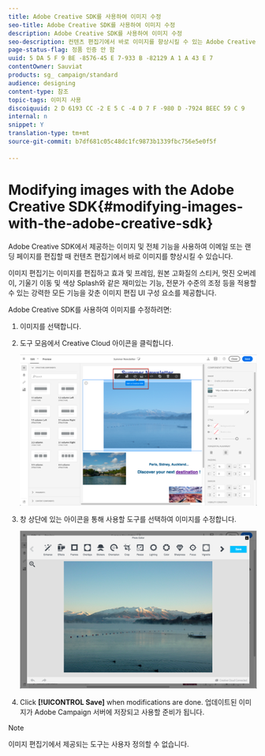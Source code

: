 ```yaml
---
title: Adobe Creative SDK를 사용하여 이미지 수정
seo-title: Adobe Creative SDK를 사용하여 이미지 수정
description: Adobe Creative SDK를 사용하여 이미지 수정
seo-description: 컨텐츠 편집기에서 바로 이미지를 향상시킬 수 있는 Adobe Creative SDK의 전체 기능을 살펴볼 수 있습니다.
page-status-flag: 정품 인증 안 함
uuid: 5 DA 5 F 9 BE -8576-45 E 7-933 B -82129 A 1 A 43 E 7
contentOwner: Sauviat
products: sg_ campaign/standard
audience: designing
content-type: 참조
topic-tags: 이미지 사용
discoiquuid: 2 D 6193 CC -2 E 5 C -4 D 7 F -980 D -7924 BEEC 59 C 9
internal: n
snippet: Y
translation-type: tm+mt
source-git-commit: b7df681c05c48dc1fc9873b1339fbc756e5e0f5f

---
```



# Modifying images with the Adobe Creative SDK{#modifying-images-with-the-adobe-creative-sdk}

Adobe Creative SDK에서 제공하는 이미지 및 전체 기능을 사용하여 이메일 또는 랜딩 페이지를 편집할 때 컨텐츠 편집기에서 바로 이미지를 향상시킬 수 있습니다.

이미지 편집기는 이미지를 편집하고 효과 및 프레임, 원본 고화질의 스티커, 멋진 오버레이, 기울기 이동 및 색상 Splash와 같은 재미있는 기능, 전문가 수준의 조정 등을 적용할 수 있는 강력한 모든 기능을 갖춘 이미지 편집 UI 구성 요소를 제공합니다.

Adobe Creative SDK를 사용하여 이미지를 수정하려면:

1. 이미지를 선택합니다.
1. 도구 모음에서 Creative Cloud 아이콘을 클릭합니다.

   ![](assets/des_creative_sdk_icon.png)

1. 창 상단에 있는 아이콘을 통해 사용할 도구를 선택하여 이미지를 수정합니다.

   ![](assets/email_designer_ccsdktoolbar.png)

1. Click **[!UICONTROL Save]** when modifications are done. 업데이트된 이미지가 Adobe Campaign 서버에 저장되고 사용할 준비가 됩니다.

>[!NOTE]
>
>이미지 편집기에서 제공되는 도구는 사용자 정의할 수 없습니다.


